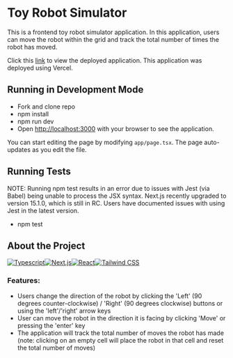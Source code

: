 # Toy Robot Simulator

This is a frontend toy robot simulator application. In this application, users can move the robot within the grid and track the total number of times the robot has moved.

Click this [link](placeholder) to view the deployed application. This application was deployed using Vercel.

## Running in Development Mode

- Fork and clone repo
- npm install
- npm run dev
- Open [http://localhost:3000](http://localhost:3000) with your browser to see the application.

You can start editing the page by modifying `app/page.tsx`. The page auto-updates as you edit the file.

## Running Tests

NOTE: Running npm test results in an error due to issues with Jest (via Babel) being unable to process the JSX syntax. Next.js recently upgraded to version 15.1.0, which is still in RC. Users have documented issues with using Jest in the latest version.

- npm test

## About the Project

[![Typescript][TS.js]][TS-url][![Next.js][Next.js]][Next-url][![React][React.js]][React-url][![Tailwind CSS][Tailwind CSS]][Tailwind-url]

### Features:

- Users change the direction of the robot by clicking the 'Left' (90 degrees counter-clockwise) / 'Right' (90 degrees clockwise) buttons or using the 'left'/'right' arrow keys
- User can move the robot in the direction it is facing by clicking 'Move' or pressing the 'enter' key
- The application will track the total number of moves the robot has made (note: clicking on an empty cell will place the robot in that cell and reset the total number of moves)

[Next.js]: https://img.shields.io/badge/next.js-000000?style=for-the-badge&logo=nextdotjs&logoColor=white
[Next-url]: https://nextjs.org/
[Tailwind CSS]: https://img.shields.io/badge/tailwindcss-0F172A?&logo=tailwindcss
[Tailwind-url]: https://tailwindcss.com/
[TS.js]: https://img.shields.io/badge/typescript-%23007ACC.svg?style=for-the-badge&logo=typescript&logoColor=white
[TS-url]: https://www.typescriptlang.org/
[React.js]: https://img.shields.io/badge/react-%2320232a.svg?style=for-the-badge&logo=react&logoColor=%2361DAFB
[React-url]: https://reactjs.org/

